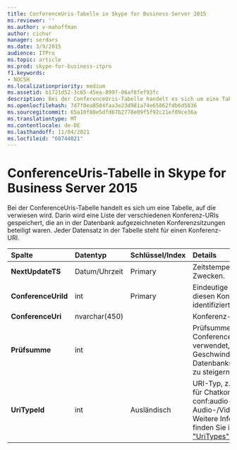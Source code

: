 ```yaml
---
title: ConferenceUris-Tabelle in Skype for Business Server 2015
ms.reviewer: ''
ms.author: v-mahoffman
author: cichur
manager: serdars
ms.date: 3/9/2015
audience: ITPro
ms.topic: article
ms.prod: skype-for-business-itpro
f1.keywords:
- NOCSH
ms.localizationpriority: medium
ms.assetid: b1721d52-3c65-45ea-8997-06af8fef93fc
description: Bei der ConferenceUris-Tabelle handelt es sich um eine Tabelle, auf die verwiesen wird. Darin wird eine Liste der verschiedenen Konferenz-URIs gespeichert, die an in der Datenbank aufgezeichneten Konferenzsitzungen beteiligt waren. Jeder Datensatz in der Tabelle steht für einen Konferenz-URI.
ms.openlocfilehash: 7d7f0ea8504faa3e23d981a74e65062fdb6d5836
ms.sourcegitcommit: 65a10f80e5dfd67b2778e09f5f92c21ef09ce36a
ms.translationtype: MT
ms.contentlocale: de-DE
ms.lasthandoff: 11/04/2021
ms.locfileid: "60744021"
---
```

# <a name="conferenceuris-table-in-skype-for-business-server-2015"></a>ConferenceUris-Tabelle in Skype for Business Server 2015
 
Bei der ConferenceUris-Tabelle handelt es sich um eine Tabelle, auf die verwiesen wird. Darin wird eine Liste der verschiedenen Konferenz-URIs gespeichert, die an in der Datenbank aufgezeichneten Konferenzsitzungen beteiligt waren. Jeder Datensatz in der Tabelle steht für einen Konferenz-URI.
  
|**Spalte**|**Datentyp**|**Schlüssel/Index**|**Details**|
|:-----|:-----|:-----|:-----|
|**NextUpdateTS** <br/> |Datum/Uhrzeit  <br/> |Primary  <br/> |Zeitstempel; zu internen Zwecken.  <br/> |
|**ConferenceUriId** <br/> |int  <br/> |Primary  <br/> |Eindeutige Zahl, die diesen Konferenz-URI identifiziert.  <br/> |
|**ConferenceUri** <br/> |nvarchar(450)  <br/> ||Konferenz-URI  <br/> |
|**Prüfsumme** <br/> |int  <br/> ||Prüfsumme von ConferenceUri. Wird verwendet, um die Geschwindigkeit von Datenbanksuchvorgängen zu steigern.  <br/> |
|**UriTypeId** <br/> |int  <br/> |Ausländisch  <br/> |URI-Typ, z. B. conf:chat für Chatkonferenzen oder conf:audio-video für Audio-/Videokonferenzen. Weitere Informationen finden Sie in der [Tabelle "UriTypes".](uritypes.md) <br/> |
   

